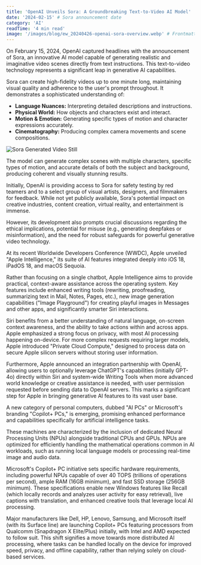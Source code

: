 ```yaml
---
title: 'OpenAI Unveils Sora: A Groundbreaking Text-to-Video AI Model'
date: '2024-02-15' # Sora announcement date
category: 'AI'
readTime: '4 min read'
image: '/images/blog/ew_20240426-openai-sora-overview.webp' # Frontmatter image
---
```


On February 15, 2024, OpenAI captured headlines with the announcement of Sora, an innovative AI model capable of generating realistic and imaginative video scenes directly from text instructions. This text-to-video technology represents a significant leap in generative AI capabilities.

Sora can create high-fidelity videos up to one minute long, maintaining visual quality and adherence to the user's prompt throughout. It demonstrates a sophisticated understanding of:

*   **Language Nuances:** Interpreting detailed descriptions and instructions.
*   **Physical World:** How objects and characters exist and interact.
*   **Motion & Emotion:** Generating specific types of motion and character expressions accurately.
*   **Cinematography:** Producing complex camera movements and scene compositions.

![Sora Generated Video Still](/images/blog/sora-demo.gif)

The model can generate complex scenes with multiple characters, specific types of motion, and accurate details of both the subject and background, producing coherent and visually stunning results.

Initially, OpenAI is providing access to Sora for safety testing by red teamers and to a select group of visual artists, designers, and filmmakers for feedback. While not yet publicly available, Sora's potential impact on creative industries, content creation, virtual reality, and entertainment is immense.

However, its development also prompts crucial discussions regarding the ethical implications, potential for misuse (e.g., generating deepfakes or misinformation), and the need for robust safeguards for powerful generative video technology.

At its recent Worldwide Developers Conference (WWDC), Apple unveiled "Apple Intelligence," its suite of AI features integrated deeply into iOS 18, iPadOS 18, and macOS Sequoia.

Rather than focusing on a single chatbot, Apple Intelligence aims to provide practical, context-aware assistance across the operating system. Key features include enhanced writing tools (rewriting, proofreading, summarizing text in Mail, Notes, Pages, etc.), new image generation capabilities ("Image Playground") for creating playful images in Messages and other apps, and significantly smarter Siri interactions.

Siri benefits from a better understanding of natural language, on-screen context awareness, and the ability to take actions within and across apps. Apple emphasized a strong focus on privacy, with most AI processing happening on-device. For more complex requests requiring larger models, Apple introduced "Private Cloud Compute," designed to process data on secure Apple silicon servers without storing user information.

Furthermore, Apple announced an integration partnership with OpenAI, allowing users to optionally leverage ChatGPT's capabilities (initially GPT-4o) directly within Siri and system-wide Writing Tools when more advanced world knowledge or creative assistance is needed, with user permission requested before sending data to OpenAI servers. This marks a significant step for Apple in bringing generative AI features to its vast user base. 

A new category of personal computers, dubbed "AI PCs" or Microsoft's branding "Copilot+ PCs," is emerging, promising enhanced performance and capabilities specifically for artificial intelligence tasks.

These machines are characterized by the inclusion of dedicated Neural Processing Units (NPUs) alongside traditional CPUs and GPUs. NPUs are optimized for efficiently handling the mathematical operations common in AI workloads, such as running local language models or processing real-time image and audio data.

Microsoft's Copilot+ PC initiative sets specific hardware requirements, including powerful NPUs capable of over 40 TOPS (trillions of operations per second), ample RAM (16GB minimum), and fast SSD storage (256GB minimum). These specifications enable new Windows features like Recall (which locally records and analyzes user activity for easy retrieval), live captions with translation, and enhanced creative tools that leverage local AI processing.

Major manufacturers like Dell, HP, Lenovo, Samsung, and Microsoft itself (with its Surface line) are launching Copilot+ PCs featuring processors from Qualcomm (Snapdragon X Elite/Plus) initially, with Intel and AMD expected to follow suit. This shift signifies a move towards more distributed AI processing, where tasks can be handled locally on the device for improved speed, privacy, and offline capability, rather than relying solely on cloud-based services. 